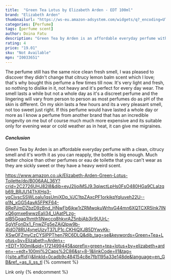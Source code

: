 ```yaml
---
title:  "Green Tea Lotus by Elizabeth Arden - EDT 100ml"
brand: "Elizabeth Arden"
thumbnailurl: "https://ws-eu.amazon-adsystem.com/widgets/q?_encoding=UTF8&ASIN=B0028VM7CI&Format=_SL160_&ID=AsinImage&MarketPlace=GB&ServiceVersion=20070822&WS=1&tag=codemartin04-21&language=en_GB"
categories: [Perfume]
tags: [perfume scent]
author: Doina Fatu
description: "Green Tea by Arden is an affordable everyday perfume with a clean, citrucy smell and it's worth it as you can reapply, the bottle is big enough."
rating: 4
price: "19.01"
sku: "Not Available"
mpn: "I0033651"
---
```


The perfume still has the same nice clean fresh smell, I was pleased to discover they didn't change that
citrucy lemon balm scent which I love; that's why bought this perfume a few times till now. It's very light and fresh,
so nothing to dislike in it, not heavy and it's perfect for every day wear. The smell lasts a while but not a whole day 
as it's a discreet perfume and the lingering will vary from person to person as most perfumes do as pH of the skin is 
different. On my skin lasts a few hours and its a very pleasant smell, not too sweet just right. If this perfume would 
have lasted a whole day or more as I know a perfume from another brand that has an incredible longevity on me but of
course much much more expensive and its suitable only for evening wear or cold weather as in heat, it can give me
migraines.

<h4><em>Conclusion</em></h4>

Green Tea by Arden is an affordable everyday perfume with a clean, citrucy smell and it's worth it
as you can reapply, the bottle is big enough. Much better choice than other perfumes or eau de toilette that you can't
wear as they are sickly sweet or they have a heavy weird scent.

https://www.amazon.co.uk/Elizabeth-Arden-Green-Lotus-Toilette/dp/B006AAL36Y?crid=2C2726UHJ82I8&dib=eyJ2IjoiMSJ9.3qiwctLpHs0FsO480HGa9CLalzqb69_BRJU14ThXHq3-yqCjyscSSWLoalu1qsUmiXDp_VJC1tpZAxcPF1orkikpYqIuveh22U--p1N_xGG54avA5FPKF64-8RePJmDZbzD9zBnd_HNwFb6jkw1rZRMwokuWrhvG44mn6XQTCXR5lnk7INxQ6gmxe6wwzEaIi34_UAatPLzg-plB5Ggaq1hmth1jNwccq8hkvrAZ5nbjAb3jr9UUrL-SgVtFonDx1_FnwZFg5eZAjQlpw9b-4IdO78RU4yneUjzyT37LP1c.CKHiQXJB5DYwvKk-XSwOFZmyCzCYSIPPThen7RC6DLQ&dib_tag=se&keywords=Green+Tea+Lotus+by+Elizabeth+Arden+-+EDT+100ml&qid=1721499445&sprefix=green+tea+lotus+by+elizabeth+arden+-+edt+100ml%2Caps%2C86&sr=8-1&linkCode=ll1&tag={{site.affid}}&linkId=0cadb9c484154c8e7fb1195a33e148de&language=en_GB&ref_=as_li_ss_tl
{% comment %}

Link only
{% endcomment %}